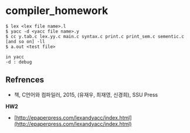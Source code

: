 # compiler_homework

```
$ lex <lex file name>.l
$ yacc -d <yacc file name>.y
$ cc y.tab.c lex.yy.c main.c syntax.c print.c print_sem.c sementic.c [and so on] -ll
$ a.out <test file>

in yacc
-d : debug
```

Refrences
---

- 책, C언어와 컴파일러, 2015, (유재우, 최재영, 신경희), SSU Press

**HW2**
- [http://epaperpress.com/lexandyacc/index.html](http://epaperpress.com/lexandyacc/index.html)
